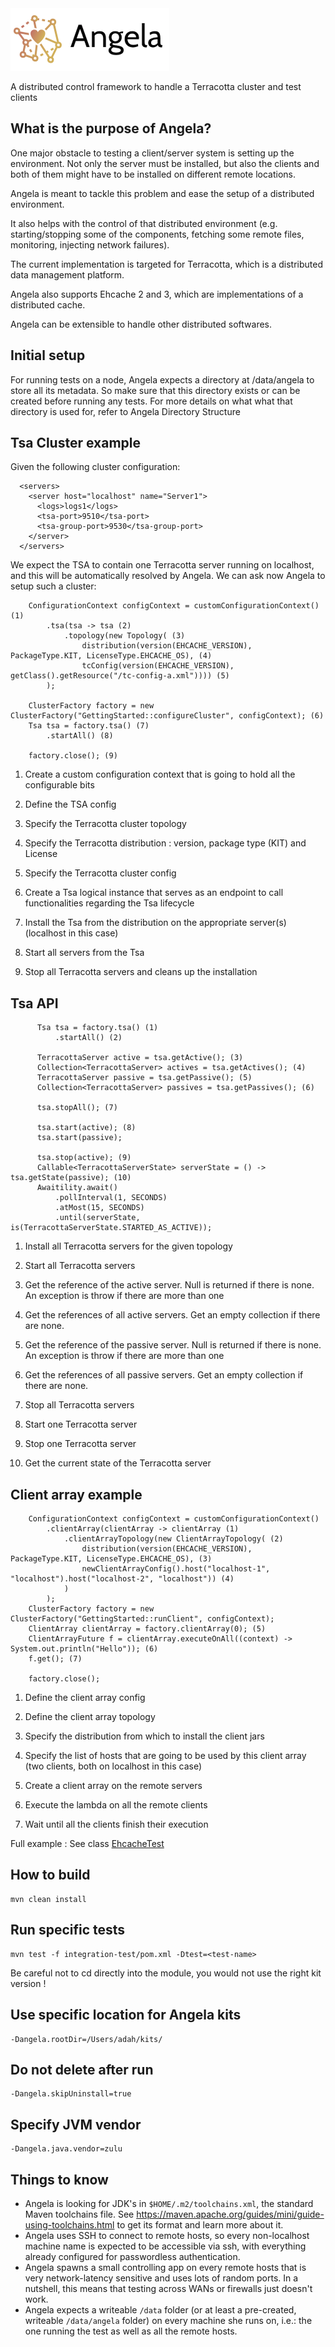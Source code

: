 <img src="angela.png" height="100" alt="Angela Logo" />

A distributed control framework to handle a Terracotta cluster and test clients

## What is the purpose of Angela?

One major obstacle to testing a client/server system is setting up the environment. Not only the server must be installed, but also the clients and both of them might have to be installed on different remote locations. 

Angela is meant to tackle this problem and ease the setup of a distributed environment.

It also helps with the control of that distributed environment (e.g. starting/stopping some of the components, fetching some remote files, monitoring, injecting network failures). 

The current implementation is targeted for Terracotta, which is a distributed data management platform.

Angela also supports Ehcache 2 and 3, which are implementations of a distributed cache.

Angela can be extensible to handle other distributed softwares.

## Initial setup

For running tests on a node, Angela expects a directory at /data/angela to store all its metadata. So make sure that this directory exists or can be created before running any tests. For more details on what what that directory is used for, refer to Angela Directory Structure

## Tsa Cluster example

Given the following cluster configuration:

```
  <servers>
    <server host="localhost" name="Server1">
      <logs>logs1</logs>
      <tsa-port>9510</tsa-port>
      <tsa-group-port>9530</tsa-group-port>
    </server>
  </servers>
```

We expect the TSA to contain one Terracotta server running on localhost, and this will be automatically resolved by Angela. We can ask now Angela to setup such a cluster:

```
    ConfigurationContext configContext = customConfigurationContext() (1)
        .tsa(tsa -> tsa (2)
            .topology(new Topology( (3)
                distribution(version(EHCACHE_VERSION), PackageType.KIT, LicenseType.EHCACHE_OS), (4)
                tcConfig(version(EHCACHE_VERSION), getClass().getResource("/tc-config-a.xml")))) (5)
        );

    ClusterFactory factory = new ClusterFactory("GettingStarted::configureCluster", configContext); (6)
    Tsa tsa = factory.tsa() (7)
        .startAll() (8)

    factory.close(); (9)
```

  1) Create a custom configuration context that is going to hold all the configurable bits

  2) Define the TSA config

  3) Specify the Terracotta cluster topology

  4) Specify the Terracotta distribution : version, package type (KIT) and License

  5) Specify the Terracotta cluster config

  6) Create a Tsa logical instance that serves as an endpoint to call functionalities regarding the Tsa lifecycle

  7) Install the Tsa from the distribution on the appropriate server(s) (localhost in this case)

  8) Start all servers from the Tsa

  9) Stop all Terracotta servers and cleans up the installation

## Tsa API

```
      Tsa tsa = factory.tsa() (1)
          .startAll() (2)

      TerracottaServer active = tsa.getActive(); (3)
      Collection<TerracottaServer> actives = tsa.getActives(); (4)
      TerracottaServer passive = tsa.getPassive(); (5)
      Collection<TerracottaServer> passives = tsa.getPassives(); (6)

      tsa.stopAll(); (7)

      tsa.start(active); (8)
      tsa.start(passive);

      tsa.stop(active); (9)
      Callable<TerracottaServerState> serverState = () -> tsa.getState(passive); (10)
      Awaitility.await()
          .pollInterval(1, SECONDS)
          .atMost(15, SECONDS)
          .until(serverState, is(TerracottaServerState.STARTED_AS_ACTIVE));
```

  1) Install all Terracotta servers for the given topology

  2) Start all Terracotta servers

  3) Get the reference of the active server. Null is returned if there is none. An exception is throw if there are more than one

  4) Get the references of all active servers. Get an empty collection if there are none.

  5) Get the reference of the passive server. Null is returned if there is none. An exception is throw if there are more than one

  6) Get the references of all passive servers. Get an empty collection if there are none.

  7) Stop all Terracotta servers

  8) Start one Terracotta server

  9) Stop one Terracotta server

  10) Get the current state of the Terracotta server

## Client array example

```
    ConfigurationContext configContext = customConfigurationContext()
        .clientArray(clientArray -> clientArray (1)
            .clientArrayTopology(new ClientArrayTopology( (2)
                distribution(version(EHCACHE_VERSION), PackageType.KIT, LicenseType.EHCACHE_OS), (3)
                newClientArrayConfig().host("localhost-1", "localhost").host("localhost-2", "localhost")) (4)
            )
        );
    ClusterFactory factory = new ClusterFactory("GettingStarted::runClient", configContext);
    ClientArray clientArray = factory.clientArray(0); (5)
    ClientArrayFuture f = clientArray.executeOnAll((context) -> System.out.println("Hello")); (6)
    f.get(); (7)

    factory.close();
```

  1) Define the client array config

  2) Define the client array topology

  3) Specify the distribution from which to install the client jars

  4) Specify the list of hosts that are going to be used by this client array (two clients, both on localhost in this case)

  5) Create a client array on the remote servers

  6) Execute the lambda on all the remote clients

  7) Wait until all the clients finish their execution

Full example : See class [EhcacheTest](integration-test/src/test/java/org/terracotta/angela/EhcacheTest.java)

## How to build

    mvn clean install

## Run specific tests

    mvn test -f integration-test/pom.xml -Dtest=<test-name>

Be careful not to cd directly into the module, you would not use the right kit version !

## Use specific location for Angela kits

    -Dangela.rootDir=/Users/adah/kits/

## Do not delete after run

    -Dangela.skipUninstall=true

## Specify JVM vendor

    -Dangela.java.vendor=zulu

## Things to know

 * Angela is looking for JDK's in `$HOME/.m2/toolchains.xml`, the standard Maven toolchains file.
 See https://maven.apache.org/guides/mini/guide-using-toolchains.html to get its format and learn more about it.
 * Angela uses SSH to connect to remote hosts, so every non-localhost machine name is expected to be accessible via ssh,
 with everything already configured for passwordless authentication.
 * Angela spawns a small controlling app on every remote hosts that is very network-latency sensitive and uses lots of
 random ports. In a nutshell, this means that testing across WANs or firewalls just doesn't work. 
 * Angela expects a writeable `/data` folder (or at least a pre-created, writeable `/data/angela` folder) on every
 machine she runs on, i.e.: the one running the test as well as all the remote hosts.
